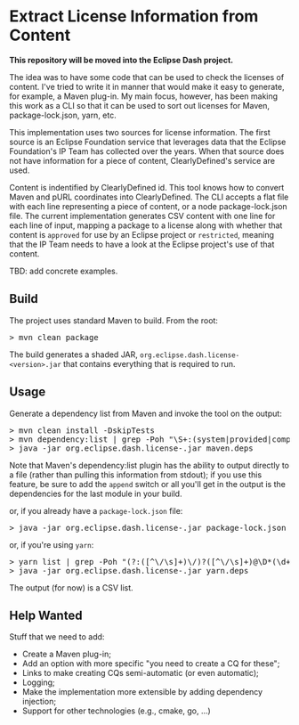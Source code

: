 # Extract License Information from Content

**This repository will be moved into the Eclipse Dash project.**

The idea was to have some code that can be used to check the licenses of content. 
I've tried to write it in manner that would make it easy to generate, for example, 
a Maven plug-in. My main focus, however, has been making this work as a CLI so that 
it can be used to sort out licenses for Maven, package-lock.json, yarn, etc.

This implementation uses two sources for license information. The first source is an
Eclipse Foundation service that leverages data that the Eclipse Foundation's IP Team
has collected over the years. When that source does not have information for a piece
of content, ClearlyDefined's service are used. 

Content is indentified by ClearlyDefined id. This tool knows how to convert Maven and
pURL coordinates into ClearlyDefined. The CLI accepts a flat file with each line 
representing a piece of content, or a node package-lock.json file. The current 
implementation generates CSV content with one line for each line of input, mapping
a package to a license along with whether that content is `approved` for use by an
Eclipse project or `restricted`, meaning that the IP Team needs to have a look at the
Eclipse project's use of that content.

TBD: add concrete examples.

## Build

The project uses standard Maven to build. From the root:

<pre>&gt; mvn clean package</pre>

The build generates a shaded JAR, `org.eclipse.dash.license-<version>.jar` that contains 
everything that is required to run.

## Usage

Generate a dependency list from Maven and invoke the tool on the output:

<pre>> mvn clean install -DskipTests
> mvn dependency:list | grep -Poh "\S+:(system|provided|compile)" | sort | uniq > maven.deps
> java -jar org.eclipse.dash.license-<version>.jar maven.deps</pre>

Note that Maven's dependency:list plugin has the ability to output directly to a file 
(rather than pulling this information from stdout); if you use this feature, be sure to 
add the `append` switch or all you'll get in the output is the dependencies for the last 
module in your build.

or, if you already have a `package-lock.json` file:

<pre>> java -jar org.eclipse.dash.license-<version>.jar package-lock.json</pre>

or, if you're using `yarn`:

<pre>> yarn list | grep -Poh "(?:([^\/\s]+)\/)?([^\/\s]+)@\D*(\d+(?:\.\d+)*)" > yarn.deps
> java -jar org.eclipse.dash.license-<version>.jar yarn.deps</pre>

The output (for now) is a CSV list.

## Help Wanted

Stuff that we need to add:

* Create a Maven plug-in;
* Add an option with more specific "you need to create a CQ for these";
* Links to make creating CQs semi-automatic (or even automatic);
* Logging;
* Make the implementation more extensible by adding dependency injection;
* Support for other technologies (e.g., cmake, go, ...)
